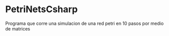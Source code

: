 # PetriNetsCsharp
Programa que corre una simulacion de una red petri en 10 pasos por medio de matrices
